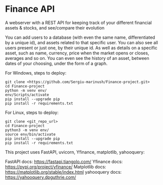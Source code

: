 # Finance API

A webserver with a REST API for keeping track of your different financial assets & stocks, 
and see/compare their evolution

You can add users to a database (with even the same name, differentiated by a unique id), 
and assets related to that specific user.
You can also see all users present or just one, by their unique id.
As well as details on a specific asset, such as name, currency, price when the market opens 
or closes, averages and so on.
You can even see the history of an asset, between dates of your choosing, under the form of a graph.

For Windows, steps to deploy:
```
git clone <https://github.com/Sergiu-marinush/Finance-project.git>
cd Finance-project
python -m venv env/
env/Scripts/activate
pip install --upgrade pip
pip install -r requirements.txt

```

For Linux, steps to deploy:
```
git clone <git_repo_url>
cd Finance-project
python3 -m venv env/
source env/bin/activate
pip install --upgrade pip
pip install -r requirements.txt
```

This project uses FastAPI, uvicorn, Yfinance, matplotlib, yahooquery:

FastAPI docs: https://fastapi.tiangolo.com/
Yfinance docs: https://pypi.org/project/yfinance/
Matplotlib docs: https://matplotlib.org/stable/index.html
yahooquery docs: https://yahooquery.dpguthrie.com/